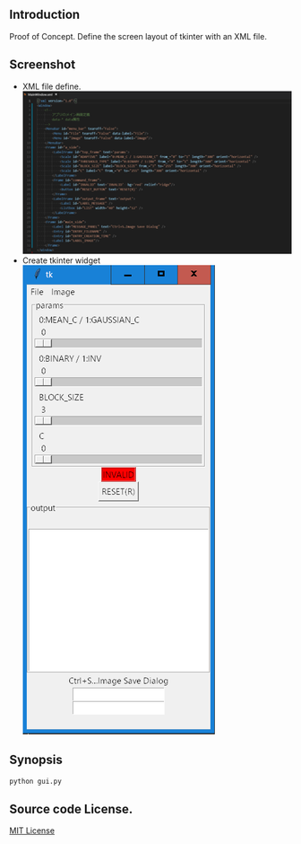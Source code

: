## Introduction
Proof of Concept.
Define the screen layout of tkinter with an XML file.


## Screenshot
- XML file define.
![xml file](settings.png)
- Create tkinter widget
![gui](gui.png)


## Synopsis
```
python gui.py
```

## Source code License.
[MIT License](LICENSE)